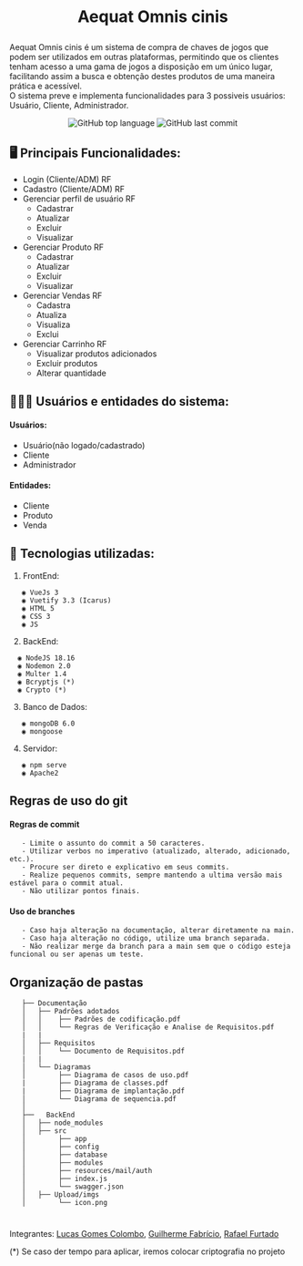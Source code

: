 # <p align="center">Aequat Omnis cinis</p>

Aequat Omnis cinis é um sistema de compra de chaves de jogos que podem ser utilizados em outras plataformas, permitindo que os clientes tenham acesso a uma gama de jogos a disposição em um único lugar, facilitando assim a busca e obtenção destes produtos de uma maneira prática e acessível.<br>
O sistema preve e implementa funcionalidades para 3 possiveis usuários: Usuário, Cliente, Administrador.<br>

<div align="center">
  <p>
    <img alt="GitHub top language" src="https://img.shields.io/github/languages/top/zSchwi/AequatOmnis?color=39C2D8&logoColor=39C2D8&style=for-the-badge">
    <img alt="GitHub last commit" src="https://img.shields.io/github/last-commit/zSchwi/AequatOmnis?color=39C2D8&logoColor=39C2D8&style=for-the-badge">
  </p>
</div>

## 🖥 Principais Funcionalidades:
- Login (Cliente/ADM) RF
- Cadastro (Cliente/ADM) RF
- Gerenciar perfil de usuário RF
   - Cadastrar
   - Atualizar 
   - Excluir 
   - Visualizar
- Gerenciar Produto RF
   - Cadastrar
   - Atualizar 
   - Excluir 
   - Visualizar
- Gerenciar Vendas RF
   - Cadastra
   - Atualiza
   - Visualiza
   - Exclui
- Gerenciar Carrinho RF
   - Visualizar produtos adicionados
   - Excluir produtos
   - Alterar quantidade

## 👨🏾‍🦱 Usuários e entidades do sistema:
#### Usuários:
- Usuário(não logado/cadastrado)
- Cliente
- Administrador
#### Entidades:
- Cliente
- Produto
- Venda

## 🔧 Tecnologias utilizadas:
1. FrontEnd:
```
   ◉ VueJs 3
   ◉ Vuetify 3.3 (Icarus)
   ◉ HTML 5
   ◉ CSS 3
   ◉ JS
```
2. BackEnd:
 ```
   ◉ NodeJS 18.16
   ◉ Nodemon 2.0
   ◉ Multer 1.4
   ◉ Bcryptjs (*)
   ◉ Crypto (*)
```
3. Banco de Dados:
```
   ◉ mongoDB 6.0
   ◉ mongoose
```
4. Servidor:
```
   ◉ npm serve
   ◉ Apache2
```

## Regras de uso do git
#### Regras de commit
```
   - Limite o assunto do commit a 50 caracteres.
   - Utilizar verbos no imperativo (atualizado, alterado, adicionado, etc.).
   - Procure ser direto e explicativo em seus commits.
   - Realize pequenos commits, sempre mantendo a ultima versão mais estável para o commit atual.
   - Não utilizar pontos finais.
```

#### Uso de branches
```
   - Caso haja alteração na documentação, alterar diretamente na main.
   - Caso haja alteração no código, utilize uma branch separada.
   - Não realizar merge da branch para a main sem que o código esteja funcional ou ser apenas um teste.
```

## Organização de pastas
```
   ├── Documentação
   │   ├── Padrões adotados
   │   │    ├── Padrões de codificação.pdf
   │   │    └── Regras de Verificação e Analise de Requisitos.pdf
   |   | 
   │   ├── Requisitos
   │   │    └── Documento de Requisitos.pdf
   |   |
   │   └── Diagramas
   │        ├── Diagrama de casos de uso.pdf
   |        ├── Diagrama de classes.pdf
   |        ├── Diagrama de implantação.pdf
   │        └── Diagrama de sequencia.pdf
   │  
   ├──   BackEnd
   │   ├── node_modules
   │   ├── src
   │        ├── app
   │        ├── config
   │        ├── database
   │        ├── modules
   │        ├── resources/mail/auth
   │        ├── index.js
   │        └── swagger.json
   │   ├── Upload/imgs
   │        └── icon.png

```

#
Integrantes: [Lucas Gomes Colombo](https://github.com/LucasgColombo), [Guilherme Fabrício](https://github.com/GuiDev115), [Rafael Furtado](https://github.com/zSchwi)

(*) Se caso der tempo para aplicar, iremos colocar criptografia no projeto

